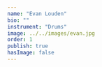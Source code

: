 ```yaml
---
name: "Evan Louden"
bio: ""
instrument: "Drums"
image: ../../images/evan.jpg
order: 1
publish: true
hasImage: false
---
```

